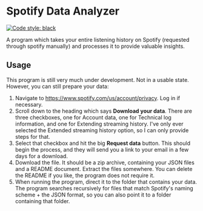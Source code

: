 # Spotify Data Analyzer
[![Code style: black](https://img.shields.io/badge/code%20style-black-000000.svg)](https://github.com/psf/black)

A program which takes your entire listening history on Spotify (requested through spotify manually) and processes it to provide valuable insights.

## Usage
This program is still very much under development. Not in a usable state. However, you can still prepare your data:
1. Navigate to https://www.spotify.com/us/account/privacy. Log in if necessary.
2. Scroll down to the heading which says **Download your data**. There are three checkboxes, one for Account data, one for Technical log information, and one for Extending streaming history. I've only ever selected the Extended streaming history option, so I can only provide steps for that.
3. Select that checkbox and hit the big **Request data** button. This should begin the process, and they will send you a link to your email in a few days for a download.
4. Download the file. It should be a zip archive, containing your JSON files and a README document. Extract the files somewhere. You can delete the README if you like, the program does not require it.
5. When running the program, direct it to the folder that contains your data. The program searches recursively for files that match Spotify's naming scheme + the JSON format, so you can also point it to a folder containing that folder.

